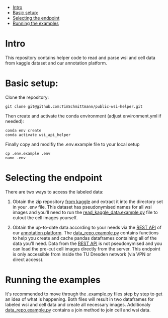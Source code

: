 
- [Intro](#intro)
- [Basic setup:](#basic-setup)
- [Selecting the endpoint](#selecting-the-endpoint)
- [Running the examples](#running-the-examples)

# Intro

This repository contains helper code to read and parse wsi and cell data from kaggle dataset and our annotation platform.

# Basic setup:

Clone the repository:

```
git clone git@github.com:TimSchmittmann/public-wsi-helper.git
```

Then create and activate the conda environment (adjust environment.yml if needed):

```
conda env create
conda activate wsi_api_helper
```

Finally copy and modifiy the .env.example file to your local setup

```
cp .env.example .env
nano .env
```

# Selecting the endpoint

There are two ways to access the labeled data:

1. Obtain the zip repository [from kaggle](https://www.kaggle.com/dataset/a49eb5eb219384adf92856e43dcfc79b9cf1eaea5ec13bd57ef304d173ebe42c) and extract it into the directory set in your .env file. This dataset has pseudonymised names for all wsi images and you'll need to run the [read_kaggle_data.example.py](https://github.com/TimSchmittmann/public-wsi-helper/blob/main/read_kaggle_data.example.py) file to cutout the cell images yourself.

2. Obtain the up-to-date data according to your needs via the [REST API](https://172.26.62.216:8000/api/docs/swagger-ui/) of our [annotation platform](https://172.26.62.216:3000). The [data_repo.example.py](https://github.com/TimSchmittmann/public-wsi-helper/blob/main/data_repo.example.py) contains functions to help you create and cache pandas dataframes containing all of the data you'll need. Data from the [REST API](https://172.26.62.216:8000/api/docs/swagger-ui/) is not pseudonymised and you can load the pre-cut cell images directly from the server. This endpoint is only accessible from inside the TU Dresden network (via VPN or direct access).

# Running the examples

It's recommended to move through the .example.py files step by step to get an idea of what is happening. Both files will result in two dataframes for labeled wsi and cell data and create all necessary images. Additionaly [data_repo.example.py](https://github.com/TimSchmittmann/public-wsi-helper/blob/main/data_repo.example.py) contains a join method to join cell and wsi data.
